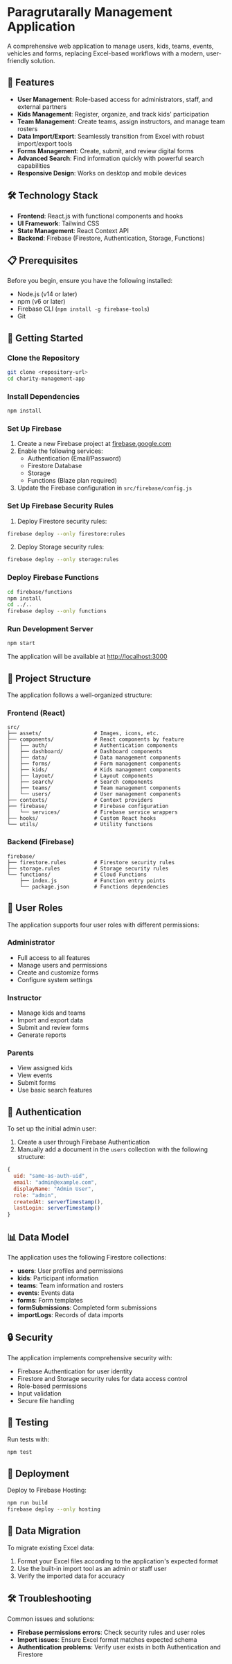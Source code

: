 # Paragrutarally Management Application

A comprehensive web application to manage users, kids, teams, events, vehicles and forms, replacing Excel-based workflows with a modern, user-friendly solution.

## 🌟 Features

- **User Management**: Role-based access for administrators, staff, and external partners
- **Kids Management**: Register, organize, and track kids' participation
- **Team Management**: Create teams, assign instructors, and manage team rosters
- **Data Import/Export**: Seamlessly transition from Excel with robust import/export tools
- **Forms Management**: Create, submit, and review digital forms
- **Advanced Search**: Find information quickly with powerful search capabilities
- **Responsive Design**: Works on desktop and mobile devices

## 🛠️ Technology Stack

- **Frontend**: React.js with functional components and hooks
- **UI Framework**: Tailwind CSS
- **State Management**: React Context API
- **Backend**: Firebase (Firestore, Authentication, Storage, Functions)

## 📋 Prerequisites

Before you begin, ensure you have the following installed:
- Node.js (v14 or later)
- npm (v6 or later)
- Firebase CLI (`npm install -g firebase-tools`)
- Git

## 🚀 Getting Started

### Clone the Repository

```bash
git clone <repository-url>
cd charity-management-app
```

### Install Dependencies

```bash
npm install
```

### Set Up Firebase

1. Create a new Firebase project at [firebase.google.com](https://firebase.google.com/)
2. Enable the following services:
   - Authentication (Email/Password)
   - Firestore Database
   - Storage
   - Functions (Blaze plan required)
3. Update the Firebase configuration in `src/firebase/config.js`

### Set Up Firebase Security Rules

1. Deploy Firestore security rules:
```bash
firebase deploy --only firestore:rules
```

2. Deploy Storage security rules:
```bash
firebase deploy --only storage:rules
```

### Deploy Firebase Functions

```bash
cd firebase/functions
npm install
cd ../..
firebase deploy --only functions
```

### Run Development Server

```bash
npm start
```

The application will be available at [http://localhost:3000](http://localhost:3000)

## 📁 Project Structure

The application follows a well-organized structure:

### Frontend (React)

```
src/
├── assets/                 # Images, icons, etc.
├── components/             # React components by feature
│   ├── auth/               # Authentication components
│   ├── dashboard/          # Dashboard components
│   ├── data/               # Data management components
│   ├── forms/              # Form management components
│   ├── kids/               # Kids management components
│   ├── layout/             # Layout components
│   ├── search/             # Search components
│   ├── teams/              # Team management components
│   └── users/              # User management components
├── contexts/               # Context providers
├── firebase/               # Firebase configuration
│   └── services/           # Firebase service wrappers
├── hooks/                  # Custom React hooks
└── utils/                  # Utility functions
```

### Backend (Firebase)

```
firebase/
├── firestore.rules         # Firestore security rules
├── storage.rules           # Storage security rules
└── functions/              # Cloud Functions
    ├── index.js            # Function entry points
    └── package.json        # Functions dependencies
```

## 👥 User Roles

The application supports four user roles with different permissions:

### Administrator
- Full access to all features
- Manage users and permissions
- Create and customize forms
- Configure system settings

### Instructor
- Manage kids and teams
- Import and export data
- Submit and review forms
- Generate reports

### Parents
- View assigned kids
- View events
- Submit forms
- Use basic search features

## 🔑 Authentication

To set up the initial admin user:

1. Create a user through Firebase Authentication
2. Manually add a document in the `users` collection with the following structure:
```javascript
{
  uid: "same-as-auth-uid",
  email: "admin@example.com",
  displayName: "Admin User",
  role: "admin",
  createdAt: serverTimestamp(),
  lastLogin: serverTimestamp()
}
```

## 📊 Data Model

The application uses the following Firestore collections:

- **users**: User profiles and permissions
- **kids**: Participant information
- **teams**: Team information and rosters
- **events**: Events data
- **forms**: Form templates
- **formSubmissions**: Completed form submissions
- **importLogs**: Records of data imports

## 🔒 Security

The application implements comprehensive security with:

- Firebase Authentication for user identity
- Firestore and Storage security rules for data access control
- Role-based permissions
- Input validation
- Secure file handling

## 🧪 Testing

Run tests with:

```bash
npm test
```

## 📱 Deployment

Deploy to Firebase Hosting:

```bash
npm run build
firebase deploy --only hosting
```

## 🔄 Data Migration

To migrate existing Excel data:

1. Format your Excel files according to the application's expected format
2. Use the built-in import tool as an admin or staff user
3. Verify the imported data for accuracy

## 🛠️ Troubleshooting

Common issues and solutions:

- **Firebase permissions errors**: Check security rules and user roles
- **Import issues**: Ensure Excel format matches expected schema
- **Authentication problems**: Verify user exists in both Authentication and Firestore




